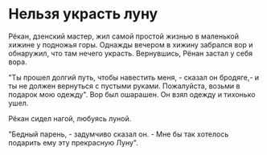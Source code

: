 # Нельзя украсть луну

Рёкан, дзенский мастер, жил самой простой жизнью в маленькой хижине у подножья горы. Однажды вечером в хижину забрался вор и обнаружил, что там нечего украсть. Вернувшись, Рёнан застал у себя вора.

"Ты прошел долгий путь, чтобы навестить меня, - сказал он бродяге,- и ты не должен вернуться с пустыми руками. Пожалуйста, возьми в подарок мою одежду". Вор был ошарашен. Он взял одежду и тихонько ушел.

Рёкан сидел нагой, любуясь луной.

"Бедный парень, - задумчиво сказал он. - Мне бы так хотелось подарить ему эту прекрасную Луну".
